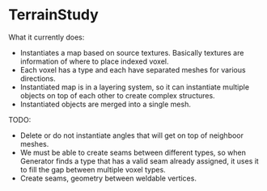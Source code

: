 # TerrainStudy

What it currently does:
* Instantiates a map based on source textures. Basically textures are information of where to place indexed voxel.
* Each voxel has a type and each have separated meshes for various directions.
* Instantiated map is in a layering system, so it can instantiate multiple objects on top of each other to create complex structures.
* Instantiated objects are merged into a single mesh.

TODO:

* Delete or do not instantiate angles that will get on top of neighboor meshes.
* We must be able to create seams between different types, so when Generator finds a type that has a valid seam already assigned, it uses it to fill the gap between multiple voxel types.
* Create seams, geometry between weldable vertices.
